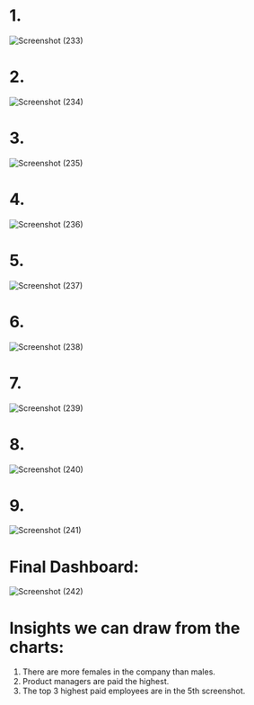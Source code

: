 # 1.
![Screenshot (233)](https://github.com/user-attachments/assets/989de1ba-b7a7-44e9-8e4f-9cc8955d94dd)

# 2.
![Screenshot (234)](https://github.com/user-attachments/assets/2600d6f3-86af-4b7d-8b6b-8177dce7f09d)

# 3.
![Screenshot (235)](https://github.com/user-attachments/assets/41ae6c27-315b-4b11-ad42-67c05f14e8ee)

# 4.
![Screenshot (236)](https://github.com/user-attachments/assets/cc09699b-2dbc-4c73-ae2b-fadf07030919)

# 5.
![Screenshot (237)](https://github.com/user-attachments/assets/7c5c2b3a-b9d4-42eb-a46b-48942f942f18)

# 6.
![Screenshot (238)](https://github.com/user-attachments/assets/0e7aab01-c8fa-4e52-bf2e-ca6a4ed68f81)

# 7.
![Screenshot (239)](https://github.com/user-attachments/assets/27830181-f730-41ed-8597-6cc9a06651b1)

# 8.
![Screenshot (240)](https://github.com/user-attachments/assets/c0c93764-8fd5-4cec-9c9d-1cc88c69028e)

# 9.
![Screenshot (241)](https://github.com/user-attachments/assets/0b90dddb-fd6f-459d-9691-a18a959715c2)

# Final Dashboard:
![Screenshot (242)](https://github.com/user-attachments/assets/f0ba52e7-c4e8-41fc-9198-aca2c08823db)

# Insights we can draw from the charts:

1. There are more females in the company than males.
2. Product managers are paid the highest.
3. The top 3 highest paid employees are in the 5th screenshot.
